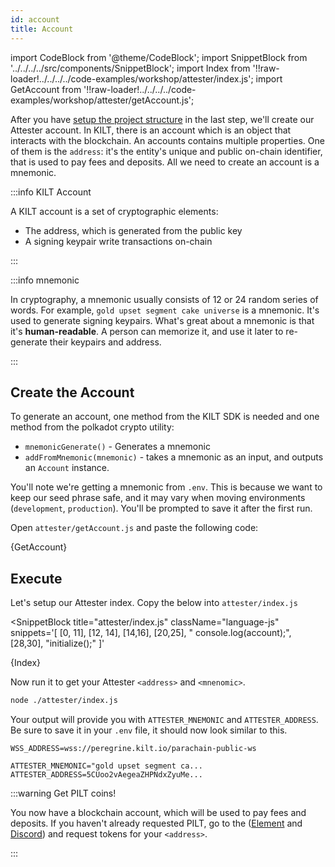 ```yaml
---
id: account
title: Account
---
```


import CodeBlock from '@theme/CodeBlock';
import SnippetBlock from '../../../../src/components/SnippetBlock';
import Index from '!!raw-loader!../../../../code-examples/workshop/attester/index.js';
import GetAccount from '!!raw-loader!../../../../code-examples/workshop/attester/getAccount.js';

After you have [setup the project structure](./) in the last step, we'll create our <span class="label-role attester">Attester</span> account.
In KILT, there is an account which is an object that interacts with the blockchain.
An accounts contains multiple properties.
One of them is the `address`: it's the entity's unique and public on-chain identifier, that is used to pay fees and deposits.
All we need to create an account is a mnemonic.

:::info KILT Account

A KILT account is a set of cryptographic elements:

- The address, which is generated from the public key
- A signing keypair write transactions on-chain

:::

:::info mnemonic

In cryptography, a mnemonic usually consists of 12 or 24 random series of words.
For example, `gold upset segment cake universe` is a mnemonic.
It's used to generate signing keypairs.
What's great about a mnemonic is that it's **human-readable**.
A person can memorize it, and use it later to re-generate their keypairs and address.

:::

## Create the Account

To generate an account, one method from the KILT SDK is needed and one method from the polkadot crypto utility:

- `mnemonicGenerate()` - Generates a mnemonic
- `addFromMnemonic(mnemonic)` - takes a mnemonic as an input, and outputs an `Account` instance.

You'll note we're getting a mnemonic from `.env`.
This is because we want to keep our seed phrase safe, and it may vary when moving environments (`development`, `production`).
You'll be prompted to save it after the first run.

Open `attester/getAccount.js` and paste the following code:

<CodeBlock className="language-js" title="attester/getAccount.js">
  {GetAccount}
</CodeBlock>

## Execute

Let's setup our <span class="label-role attester">Attester</span> index. Copy the below into `attester/index.js`

<SnippetBlock 
  title="attester/index.js"
  className="language-js"
  snippets='[
    [0, 11],
    [12, 14],
    [14,16],
    [20,25],
    "  console.log(account);",
    [28,30],
    "initialize();"
  ]' 
>
  {Index}
</SnippetBlock>

Now run it to get your <span class="label-role attester">Attester</span> `<address>` and `<mnenomic>`.
```bash
node ./attester/index.js
```

Your output will provide you with `ATTESTER_MNEMONIC` and `ATTESTER_ADDRESS`. Be sure to save it in your `.env`
file, it should now look similar to this.

```env title=".env"
WSS_ADDRESS=wss://peregrine.kilt.io/parachain-public-ws

ATTESTER_MNEMONIC="gold upset segment ca...
ATTESTER_ADDRESS=5CUoo2vAegeaZHPNdxZyuMe...
```

:::warning Get PILT coins!

You now have a blockchain account, which will be used to pay fees and deposits.
If you haven't already requested PILT, go to the ([Element](https://matrix.to/#/%23kilt-general:matrix.org) and [Discord](https://discord.gg/5VZnPdTZMy)) and request tokens for your `<address>`.

:::
